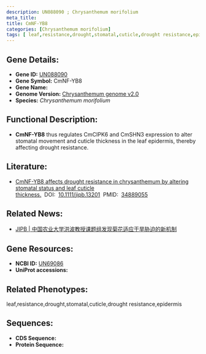 ```yaml
---
description: UN088090 ; Chrysanthemum morifolium
meta_title:
title: CmNF-YB8
categories: [Chrysanthemum morifolium]
tags: [ leaf,resistance,drought,stomatal,cuticle,drought resistance,epidermis ]
---
```


## Gene Details:
- **Gene ID:**	[UN088090]()
- **Gene Symbol:** CmNF-YB8
- **Gene Name:** 
- **Genome Version:** [Chrysanthemum genome v2.0]()
- **Species:** *Chrysanthemum morifolium*

## Functional Description:
   - **CmNF-YB8** thus regulates CmCIPK6 and CmSHN3 expression to alter stomatal movement and cuticle thickness in the leaf epidermis, thereby affecting drought resistance.

## Literature:
   - [CmNF-YB8 affects drought resistance in chrysanthemum by altering stomatal status and leaf cuticle thickness.]( https://onlinelibrary.wiley.com/doi/10.1111/jipb.13201)&nbsp;&nbsp;DOI:&nbsp;&nbsp;[10.1111/jipb.13201](https://onlinelibrary.wiley.com/doi/10.1111/jipb.13201)&nbsp;&nbsp;PMID:&nbsp;&nbsp;[34889055](https://pubmed.ncbi.nlm.nih.gov/34889055/)

## Related News:
   - [JIPB | ​​中国农业大学洪波教授课题组发现菊花适应干旱胁迫的新机制](https://mp.weixin.qq.com/s?__biz=Mzg3MDEwNDEyMg==&mid=2247522317&idx=5&sn=b16108b8d9ce6d84d741433662f179b7&chksm=ce903558f9e7bc4e696a9157e52613eceb9727eea8aa4a6bb28faf51542c721fe64795b63ad5&scene=27#wechat_redirect)

## Gene Resources:
- **NCBI ID:** [UN69086](https://www.ncbi.nlm.nih.gov/gene/?term=UN69086)
- **UniProt accessions:** [](https://www.uniprot.org/uniprotkb//entry)

## Related Phenotypes:
leaf,resistance,drought,stomatal,cuticle,drought resistance,epidermis

## Sequences:
- **CDS Sequence:**
- **Protein Sequence:**
